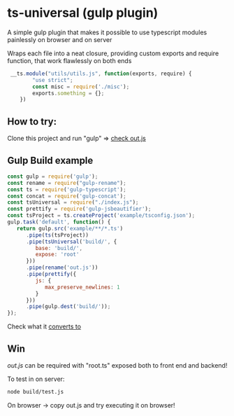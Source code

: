 # ts-universal (gulp plugin)

A simple gulp plugin that makes it possible to use typescript modules painlessly on browser and on server

Wraps each file into a neat closure, providing custom exports and require function, that work flawlessly on both ends
```js
 __ts.module("utils/utils.js", function(exports, require) {
        "use strict";
        const misc = require('./misc');
        exports.something = {};
    })
```

## How to try:
Clone this project and run "gulp" => [check out.js](build/out.js)

## Gulp Build example

```js
const gulp = require('gulp');
const rename = require("gulp-rename");
const ts = require('gulp-typescript');
const concat = require('gulp-concat');
const tsUniversal = require("./index.js");
const prettify = require('gulp-jsbeautifier');
const tsProject = ts.createProject('example/tsconfig.json');
gulp.task('default', function() {
   return gulp.src('example/**/*.ts')
      .pipe(ts(tsProject))
      .pipe(tsUniversal('build/', {
         base: 'build/',
         expose: 'root'
      }))
      .pipe(rename('out.js'))
      .pipe(prettify({
         js: {
            max_preserve_newlines: 1
         }
      }))
      .pipe(gulp.dest('build/'));
});
```

Check what it [converts to](build/out.js)

## Win

*out.js* can be required with "root.ts" exposed both to front end and backend!

To test in on server:

```bash
node build/test.js
```

On browser -> copy out.js and try executing it on browser!
